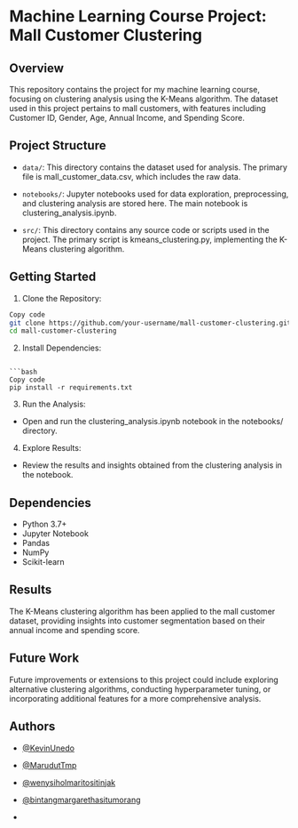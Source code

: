 # Machine Learning Course Project: Mall Customer Clustering

## Overview
This repository contains the project for my machine learning course, focusing on clustering analysis using the K-Means algorithm. The dataset used in this project pertains to mall customers, with features including Customer ID, Gender, Age, Annual Income, and Spending Score.

## Project Structure
- `data/`: This directory contains the dataset used for analysis. The primary file is mall_customer_data.csv, which includes the raw data.

- `notebooks/`: Jupyter notebooks used for data exploration, preprocessing, and clustering analysis are stored here. The main notebook is clustering_analysis.ipynb.

- `src/`: This directory contains any source code or scripts used in the project. The primary script is kmeans_clustering.py, implementing the K-Means clustering algorithm.

## Getting Started
1. Clone the Repository:

```bash
Copy code
git clone https://github.com/your-username/mall-customer-clustering.git
cd mall-customer-clustering
```

2. Install Dependencies:
```

```bash
Copy code
pip install -r requirements.txt
```

3. Run the Analysis:
- Open and run the clustering_analysis.ipynb notebook in the notebooks/ directory.

4. Explore Results:
- Review the results and insights obtained from the clustering analysis in the notebook.

## Dependencies
* Python 3.7+
* Jupyter Notebook
* Pandas
* NumPy
* Scikit-learn

## Results
The K-Means clustering algorithm has been applied to the mall customer dataset, providing insights into customer segmentation based on their annual income and spending score.

## Future Work
Future improvements or extensions to this project could include exploring alternative clustering algorithms, conducting hyperparameter tuning, or incorporating additional features for a more comprehensive analysis.

## Authors
- [@KevinUnedo](https://www.github.com/KevinUnedo)
- [@MarudutTmp](https://github.com/MarudutTmp)
- [@wenysiholmaritositinjak](https://github.com/wenysiholmaritositinjak)
- [@bintangmargarethasitumorang](https://github.com/bintangmargarethasitumorang)

- 
